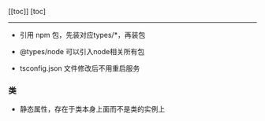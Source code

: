[[toc]]
[toc]

---


- 引用 npm 包，先装对应types/*，再装包

- @types/node  可以引入node相关所有包

- tsconfig.json 文件修改后不用重启服务

### 类

- 静态属性，存在于类本身上面而不是类的实例上

